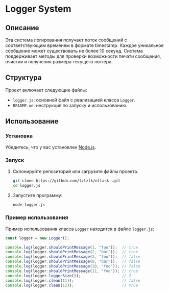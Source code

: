 # Logger System

## Описание

Эта система логирования получает поток сообщений с соответствующим временем в формате timestamp. Каждое уникальное сообщение может существовать не более 10 секунд. Система поддерживает методы для проверки возможности печати сообщения, очистки и получения размера текущего логгера.

## Структура

Проект включает следующие файлы:
- `logger.js`: основной файл с реализацией класса `Logger`.
- `README.md`: инструкция по запуску и использованию.

## Использование

### Установка

Убедитесь, что у вас установлен [Node.js](https://nodejs.org/).

### Запуск

1. Склонируйте репозиторий или загрузите файлы проекта.

    ```sh
    git clone https://github.com/tztzlk/nftask-.git
    cd logger.js
    ```

2. Запустите программу:

    ```sh
    node logger.js
    ```

### Пример использования

Пример использования класса `Logger` находится в файле `logger.js`:

```javascript
const logger = new Logger();

console.log(logger.shouldPrintMessage(1, "foo"));  // true
console.log(logger.shouldPrintMessage(2, "bar"));  // true
console.log(logger.shouldPrintMessage(3, "foo"));  // false
console.log(logger.shouldPrintMessage(8, "bar"));  // false
console.log(logger.shouldPrintMessage(10, "foo")); // false
console.log(logger.shouldPrintMessage(11, "foo")); // true
console.log(logger.loggerSize());                  // 2
console.log(logger.clean(11));                     // false
console.log(logger.clean(12));                     // true
